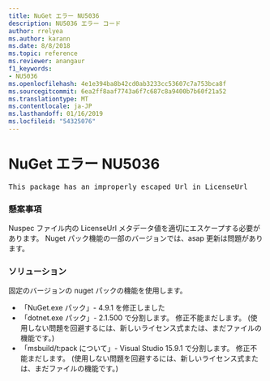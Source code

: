 ```yaml
---
title: NuGet エラー NU5036
description: NU5036 エラー コード
author: rrelyea
ms.author: karann
ms.date: 8/8/2018
ms.topic: reference
ms.reviewer: anangaur
f1_keywords:
- NU5036
ms.openlocfilehash: 4e1e394ba8b42cd0ab3233cc53607c7a753bca8f
ms.sourcegitcommit: 6ea2ff8aaf7743a6f7c687c8a9400b7b60f21a52
ms.translationtype: MT
ms.contentlocale: ja-JP
ms.lasthandoff: 01/16/2019
ms.locfileid: "54325076"
---
```

# <a name="nuget-error-nu5036"></a>NuGet エラー NU5036
<pre>This package has an improperly escaped Url in LicenseUrl</pre>

### <a name="issue"></a>懸案事項

Nuspec ファイル内の LicenseUrl メタデータ値を適切にエスケープする必要があります。
Nuget パック機能の一部のバージョンでは、asap 更新は問題があります。

### <a name="solution"></a>ソリューション

固定のバージョンの nuget パックの機能を使用します。
* 「NuGet.exe パック」- 4.9.1 を修正しました
* 「dotnet.exe パック」- 2.1.500 で分割します。 修正不能まだします。 (使用しない問題を回避するには、新しいライセンス式または、まだファイルの機能です。)
* 「msbuild/t:pack について」- Visual Studio 15.9.1 で分割します。 修正不能まだします。 (使用しない問題を回避するには、新しいライセンス式または、まだファイルの機能です。)


